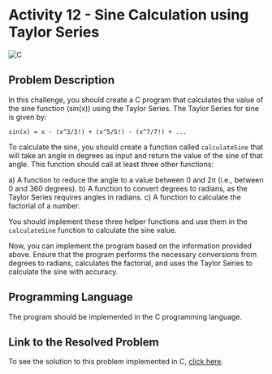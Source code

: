 # Activity 12 - Sine Calculation using Taylor Series

![C](https://img.shields.io/badge/c-DA1F26?style=for-the-badge&logo=c&logoColor=white)

## Problem Description

In this challenge, you should create a C program that calculates the value of the sine function (sin(x)) using the Taylor Series. The Taylor Series for sine is given by:

```
sin(x) = x - (x^3/3!) + (x^5/5!) - (x^7/7!) + ...
```

To calculate the sine, you should create a function called `calculateSine` that will take an angle in degrees as input and return the value of the sine of that angle. This function should call at least three other functions:

a) A function to reduce the angle to a value between 0 and 2π (i.e., between 0 and 360 degrees).
b) A function to convert degrees to radians, as the Taylor Series requires angles in radians.
c) A function to calculate the factorial of a number.

You should implement these three helper functions and use them in the `calculateSine` function to calculate the sine value.

Now, you can implement the program based on the information provided above. Ensure that the program performs the necessary conversions from degrees to radians, calculates the factorial, and uses the Taylor Series to calculate the sine with accuracy.

## Programming Language

The program should be implemented in the C programming language.

## Link to the Resolved Problem

To see the solution to this problem implemented in C, [click here](/2020_2/CAP/Cycle7/Challenges/T12/T12.ce).